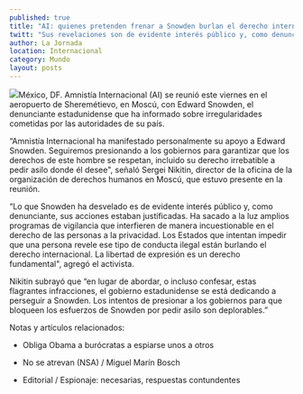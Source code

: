 ```yaml
---
published: true
title: "AI: quienes pretenden frenar a Snowden burlan el derecho internacional"
twitt: "Sus revelaciones son de evidente interés público y, como denunciante, sus acciones estaban justificadas, manifestó la organización."
author: La Jornada
location: Internacional
category: Mundo
layout: posts
---
```


![](http://i.imgur.com/q4vUdTxm.jpg)México, DF. Amnistía Internacional (AI) se reunió este viernes en el aeropuerto de Sheremétievo, en Moscú, con Edward Snowden, el denunciante estadunidense que ha informado sobre irregularidades cometidas por las autoridades de su país.

“Amnistía Internacional ha manifestado personalmente su apoyo a Edward Snowden. Seguiremos presionando a los gobiernos para garantizar que los derechos de este hombre se respetan, incluido su derecho irrebatible a pedir asilo donde él desee", señaló Sergei Nikitin, director de la oficina de la organización de derechos humanos en Moscú, que estuvo presente en la reunión.

“Lo que Snowden ha desvelado es de evidente interés público y, como denunciante, sus acciones estaban justificadas. Ha sacado a la luz amplios programas de vigilancia que interfieren de manera incuestionable en el derecho de las personas a la privacidad. Los Estados que intentan impedir que una persona revele ese tipo de conducta ilegal están burlando el derecho internacional. La libertad de expresión es un derecho fundamental", agregó el activista.

Nikitin subrayó que “en lugar de abordar, o incluso confesar, estas flagrantes infracciones, el gobierno estadunidense se está dedicando a perseguir a Snowden. Los intentos de presionar a los gobiernos para que bloqueen los esfuerzos de Snowden por pedir asilo son deplorables.”


Notas y artículos relacionados:
 

- Obliga Obama a burócratas a espiarse unos a otros
 

- No se atrevan (NSA) / Miguel Marín Bosch
 

- Editorial / Espionaje: necesarias, respuestas contundentes
